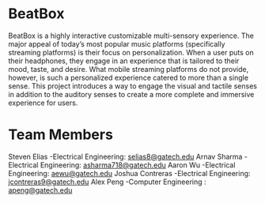 # BeatBox
BeatBox is a highly interactive customizable multi-sensory experience. The major appeal of today’s most popular music platforms (specifically streaming platforms) is their focus on personalization. When a user puts on their headphones, they engage in an experience that is tailored to their mood, taste, and desire. What mobile streaming platforms do not provide, however, is such a personalized experience catered to more than a single sense. This project introduces a way to engage the visual and tactile senses in addition to the auditory senses to create a more complete and immersive experience for users.

# Team Members
Steven Elias     -Electrical Engineering: selias8@gatech.edu 
Arnav Sharma     -Electrical Engineering: asharma718@gatech.edu 
Aaron Wu         -Electrical Engineering: aewu@gatech.edu 
Joshua Contreras -Electrical Engineering: jcontreras9@gatech.edu 
Alex Peng        -Computer Engineering  : apeng@gatech.edu 


